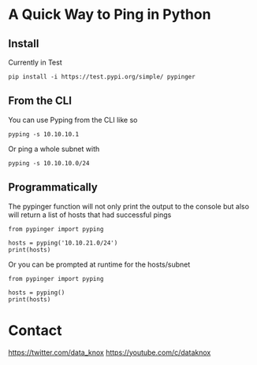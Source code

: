 # A Quick Way to Ping in Python

## Install
Currently in Test
```
pip install -i https://test.pypi.org/simple/ pypinger
```

## From the CLI

You can use Pyping from the CLI like so
```
pyping -s 10.10.10.1
```
Or ping a whole subnet with
```
pyping -s 10.10.10.0/24
```

## Programmatically 

The pypinger function will not only print the output to the console but also will return a list of hosts that had successful pings
```
from pypinger import pyping

hosts = pyping('10.10.21.0/24')
print(hosts)
```
Or you can be prompted at runtime for the hosts/subnet
```
from pypinger import pyping

hosts = pyping()
print(hosts)
```

# Contact
https://twitter.com/data_knox
https://youtube.com/c/dataknox